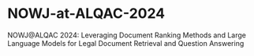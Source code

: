 # NOWJ-at-ALQAC-2024

NOWJ@ALQAC 2024: Leveraging Document Ranking Methods and Large Language Models for Legal Document Retrieval and Question Answering
